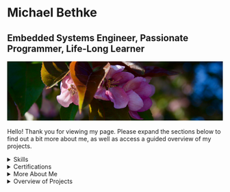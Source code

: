 # Michael Bethke

## Embedded Systems Engineer, Passionate Programmer, Life-Long Learner

![header](/Resources/Header/0705.png)

Hello! Thank you for viewing my page. Please expand the sections below to find out a bit more about me, as well as access a guided overview of my projects.

<details>
<summary>Skills</summary>

### **Top Skills**

* C++
* Embedded Software Engineering
* Object-Oriented Design

<table>
	<tr>
		<td>
			<table>
				<tr>
					<th>Languages</th>
					<th></th>
				</tr>
				<tr>
					<td>C++</td>
					<td>C</td>
				</tr>
				<tr>
					<td>Objective-C</td>
					<td>C#</td>
				</tr>
				<tr>
					<td>HTML</td>
					<td>Cascading Style Sheets (CSS)</td>
				</tr>
			</table>
		</td>
		<td valign="top">
			<table>
				<tr>
					<th>Industry Knowledge</th>
					<th></th>
				</tr>
				<tr>
					<td>Data Analysis</td>
					<td>Strategic Planning</td>
				</tr>
				<tr>
					<td>Student Financial Aid</td>
					<td></td>
				</tr>
			</table>
		</td>
	</tr>
	<tr>
		<td>
			<table>
				<tr>
					<th>Tools & Technologies</th>
					<th></th>
				</tr>
				<tr>
					<td>SharePoint</td>
					<td>Azure</td>
				</tr>
				<tr>
					<td>Microsoft Power Apps</td>
					<td>Microsoft Power BI</td>
				</tr>
				<tr>
					<td>Microsoft Flow</td>
					<td>Microsoft Power Automate</td>
				</tr>
				<tr>
					<td>Git</td>
					<td>Docker Products</td>
				</tr>
				<tr>
					<td>JSON</td>
					<td>REST APIs</td>
				</tr>
				<tr>
					<td>GitHub</td>
					<td></td>
				</tr>
			</table>
		</td>
		<td valign="top">
			<table>
				<tr>
					<th>Interpersonal Skills</th>
					<th></th>
				</tr>
				<tr>
					<td>Project Management</td>
					<td>Administration</td>
				</tr>
				<tr>
					<td>Leadership</td>
					<td>Public Speaking</td>
				</tr>
				<tr>
					<td>Organization</td>
					<td>Teamwork</td>
				</tr>
			</table>
		</td>
	</tr>
</table>
</details>

<details>
<summary>Certifications</summary>

&emsp;&emsp;[Embedded Systems and C++ (TestDome)](https://app.testdome.com/cert/5a7e81e587284d4eb45a6c25787d0990)

&emsp;&emsp;[Embedded Systems and C (TestDome)](https://app.testdome.com/cert/1664d8fd9fb34203b1d26e6ac9cf4113)

&emsp;&emsp;[C++, C, C#, JSON, REST APIs (LinkedIn)](https://www.linkedin.com/in/michael-bethke-081ba6140/)
</details>

<details>
<summary>More About Me</summary>

&emsp;&emsp;I started teaching myself programming in middle-school, and immediately fell in love with designing systems and the structured, logical way of interfacing with computers. I've never stopped learning about software engineering and have spent time in game development, application design, embedded software, and scalable cloud-based web apps.

&emsp;&emsp;My passion is writing highly-efficient code in mission-critical spaces, but I've found that good programming can get many different things done. C-based languages are my go-to, having spent over six years in C++ alone, as well as years in pure C, C#, and Objective-C. My hobby projects range from video games to embedded applications for Arduino, and my professional experience includes cloud-based web apps using Microsoft Azure and the Office 365 suite.
</details>

<details>
<summary>Overview of Projects</summary>

### glEEmail

---

glEEmail started as a way to ...

### KISS SDL contribution

---

write me...

### Website for 2CatStudios

---

write me!

### UnityMusic Player

---

write me?

</details>
